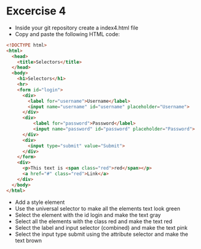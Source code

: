 # Excercise 4

* Inside your git repository create a index4.html file
* Copy and paste the following HTML code:

```html
<!DOCTYPE html>
<html>
  <head>
    <title>Selectors</title>
  </head>
  <body>
    <h1>Selectors</h1>
    <hr>
    <form id="login">
      <div>
        <label for="username">Username</label>
        <input name="username" id="username" placeholder="Username">
      </div>
      <div>
          <label for="password">Password</label>
          <input name="password" id="password" placeholder="Password">
      </div>
      <div>
        <input type="submit" value="Submit">
      </div>
    </form>
    <div>
      <p>This text is <span class="red">red</span></p>
      <a href="#" class="red">Link</a>
    </div>
  </body>
</html>
```

* Add a style element
* Use the universal selector to make all the elements text look green
* Select the element with the id login and make the text gray
* Select all the elements with the class red and make the text red
* Select the label and input selector (combined) and make the text pink
* Select the input type submit using the attribute selector and make the text brown